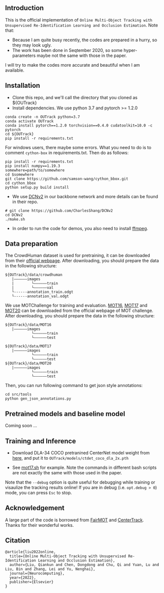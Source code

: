 ## Introduction

This is the official implementation of `Online Multi-Object Tracking with Unsupervised Re-Identification Learning and Occlusion Estimation`.
Note that:
* Because I am quite busy recently, the codes are prepared in a hurry, so they may look ugly.
* The work has been done in Seqtember 2020, so some hyper-parameters maybe not the same with those in the paper.

I will try to make the codes more accurate and beautiful when I am available.


## Installation
* Clone this repo, and we'll call the directory that you cloned as ${OUTrack}
* Install dependencies. We use python 3.7 and pytorch >= 1.2.0
```
conda create -n OUTrack python=3.7
conda activate OUTrack
conda install pytorch==1.2.0 torchvision==0.4.0 cudatoolkit=10.0 -c pytorch
cd ${OUTrack}
pip install -r requirements.txt
```
For windows users, there maybe some errors. What you need to do is to comment `cython-box` in requirements.txt.
Then do as follows:
```
pip install -r requirements.txt
pip install numpy==1.19.3
somewhere=path/to/somewhere
cd $somewhere
git clone https://github.com/samson-wang/cython_bbox.git
cd cython_bbox
python setup.py build install
```

* We use [DCNv2](https://github.com/CharlesShang/DCNv2) in our backbone network and more details can be found in their repo. 
```
# git clone https://github.com/CharlesShang/DCNv2
cd DCNv2
./make.sh
```
* In order to run the code for demos, you also need to install [ffmpeg](https://www.ffmpeg.org/).

## Data preparation

The CrowdHuman dataset is used for pretraining, it can be downloaded from their [official webpage](https://www.crowdhuman.org). After downloading, you should prepare the data in the following structure:
```
${OUTrack}/data/crowdhuman
   |——————images
   |        └——————train
   |        └——————val
   └------annotation_train.odgt
   └------annotation_val.odgt
```

We use MOTChallenge for training and evaluation. [MOT16](https://motchallenge.net/data/MOT16/), [MOT17](https://motchallenge.net/data/MOT17/) and [MOT20](https://motchallenge.net/data/MOT20/) can be downloaded from the official webpage of MOT challenge. After downloading, you should prepare the data in the following structure:
```
${OUTrack}/data/MOT16
   |——————images
            └——————train
            └——————test

${OUTrack}/data/MOT17
   |——————images
            └——————train
            └——————test
${OUTrack}/data/MOT20
   |——————images
            └——————train
            └——————test
```
Then, you can run following command to get json style annotations:
```
cd src/tools
python gen_json_annotations.py
```

## Pretrained models and baseline model

Coming soon ...

## Training and Inference
* Download DLA-34 COCO pretranined CenterNet model weight from [here](https://drive.google.com/file/d/18Q3fzzAsha_3Qid6mn4jcIFPeOGUaj1d/edit), and put it to `OUTrack/models/ctdet_coco_dla_2x.pth`

* See [mot17.sh](experiments/mot17.sh) for example. Note the commands in different bash scripts are not exactly the same with those used in the paper.

Note that the `--debug` option is quite useful for debugging while training or visaulize the tracking results online! If you are in debug (i.e. `opt.debug > 0`) mode, you can press `Esc` to stop.

## Acknowledgement
A large part of the code is borrowed from [FairMOT](https://github.com/ifzhang/OUTrack) and [CenterTrack](https://github.com/xingyizhou/CenterTrack). Thanks for their wonderful works.

## Citation

```
@article{liu2022online,
  title={Online Multi-Object Tracking with Unsupervised Re-Identification Learning and Occlusion Estimation},
  author={Liu, Qiankun and Chen, Dongdong and Chu, Qi and Yuan, Lu and Liu, Bin and Zhang, Lei and Yu, Nenghai},
  journal={Neurocomputing},
  year={2022},
  publisher={Elsevier}
}
```

